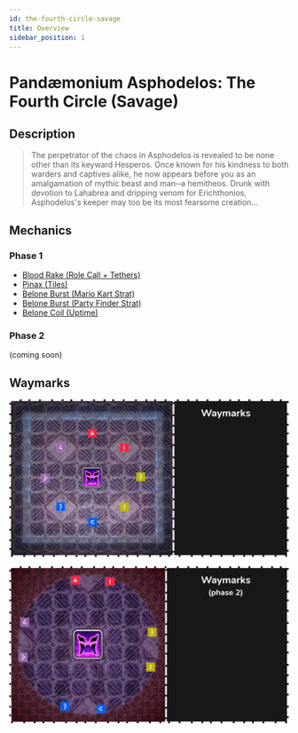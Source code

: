 ```yaml
---
id: the-fourth-circle-savage
title: Overview
sidebar_position: 1
---
```

# Pandæmonium Asphodelos: The Fourth Circle (Savage)

## Description
>The perpetrator of the chaos in Asphodelos is revealed to be none other than its keyward Hesperos. Once known for his kindness to both warders and captives alike, he now appears before you as an amalgamation of mythic beast and man─a hemitheos. Drunk with devotion to Lahabrea and dripping venom for Erichthonios, Asphodelos's keeper may too be its most fearsome creation... 

## Mechanics
### Phase 1
- [Blood Rake (Role Call + Tethers)](./blood-rake.md)
- [Pinax (Tiles)](./pinax.md)
- [Belone Burst (Mario Kart Strat)](./belone-burst.md)
- [Belone Burst (Party Finder Strat)](./belone-burst-pf.md)
- [Belone Coil (Uptime)](./belone-coil.md)

### Phase 2
(coming soon)


## Waymarks
![Waymarks Phase 1](/img/pandaemonium-asphodelos/the-fourth-circle/waymarks.webp)

![Waymarks Phase 2](/img/pandaemonium-asphodelos/the-fourth-circle/waymarks-p2.webp)